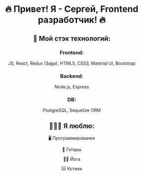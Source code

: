 <h1 align="center"> 🔥 Привет! Я - Сергей, Frontend разработчик! 🔥</h1>

<h2 align="center"> 🔧 Мой стэк технологий: </h2>

<h3 align="center">Frontend:</h3>
<p align="center">JS, React, Redux (Saga), HTML5, CSS3, Material UI, Bootstrap</p>
<h3 align="center">Backend:</h3>
<p align="center">Node.js, Express</p>
<h3 align="center">DB:</h3>
<p align="center">PostgreSQL, Sequelize ORM</p>

<h2 align="center">👨🏻‍💻 Я люблю: </h2>
 <p align="center">🖥️ Программирование</p>
 <p align="center">🎸 Гитары</p>
 <p align="center">🧘‍♂️ Йога</p>
 <p align="center">🐱 Котики</p>
